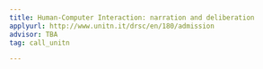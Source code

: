 ```yaml
---
title: Human-Computer Interaction: narration and deliberation
applyurl: http://www.unitn.it/drsc/en/180/admission
advisor: TBA
tag: call_unitn

---
```

